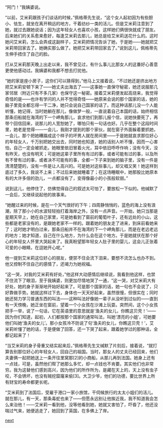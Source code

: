 
“阿门！”我姨婆说。

“以前，艾米莉跟孩子们谈话的时候，”佩格蒂先生说，“这个女人起初因为有些胆小、怯生，就坐在离开稍远的地方，干着纺纱一类的活儿。但是艾米莉注意到了她，就过去跟她说话；因为这年轻女人也喜欢小孩，这样她们俩很快就成了朋友。后来她们的关系愈来愈好，每逢艾米莉去那儿，她总是给艾米莉送花什么的。这时她问艾米莉，怎么会弄成这副样子，艾米莉把情况告诉了她，于是她——她就把艾米莉带回家去了。她确实那么做了。她把艾米莉带回家去了。”说到这儿，佩格蒂先生伸手捂住了自己的脸。

打从艾米莉那天晚上出走以来，我不曾见过，有什么事儿比那女人的这番好心善意更使他感动过。我姨婆和我都不想去打扰他。

“她的家是座小房子，这你们可以猜得到，”他马上又接着说，“不过她还是挤出地方把艾米莉安顿下来了——她丈夫出海去了——这事她一直保守秘密，她还说服那几家邻居（附近只有不多几家）也保守这一秘密。接着艾米莉便发起高烧来，我觉得奇怪的是——也许有学问的人并不觉得奇怪——她原来会说的那个国家的话，她的脑子里竟全都忘得一干二净，她只会说自己国家的话了。而这种话那儿没一个人能听懂，她记得，当时她躺在那儿，像做梦一般，一直说着自己本国的话，始终相信那条旧船就在海湾的下一个岬角那儿，哀求他们到那儿报个信，说她快要死了，再带个回信回来，说那儿的人宽恕她了，哪怕只有一句话也好。几乎在整个这段时间里，她老是觉得——一会儿，我刚才提到的那个家伙，就在窗子外面躲着要抓她，一会儿，那个把她糟蹋成这个样子的坏男人就在房间里——于是她就哀求那位好心的年轻女人，千万别把她交出去，同时她也知道，她的话别人听不懂，因而一心害怕，自己一定会被抓走。她眼里依旧冒着火光，耳中依旧呼呼作响；没有今天，没有昨天，也没有明天；可是她这辈子里所有有过的事，或者可能有过的事，以及所有不曾有过的事，或者决不可能有的事，全都一下子来到她的脑子里，没有一件是清清楚楚的，没有一件是让人高兴的。可是她对这些事儿，却又唱又笑！她这样到底过了多久，我说不上来；不过后来她就睡着了；在这场睡眠中，她那股比她原本有的大许多倍的劲儿，一点都没有了，变得像最小的小孩般软弱。”

说到这儿，他停住了，仿佛觉得自己的叙述太可怕了，要放松一下似的。他缄默了一会后，又继续说起他的故事来。

“她醒过来的时候，是在一个天气很好的下午；四周静悄悄的，蓝色的海上没有浪潮，除了那小小的水波轻轻拍打着海岸之外，没有一点声音。一开始，她只当那是星期天早上，她在自己家里，可是她看到了窗前的葡萄叶子，还有远处的小山，这些都是老家没有的，是跟她老家不一样的。跟着她的朋友走了进来，到床前看她来了；这时她才明白过来，那条旧船并不在海湾的下一个岬角那儿，而是在老远老远的地方；她才知道，自己在什么地方，为什么会在这个地方。于是她就伏在那个好心的年轻女人怀里大哭起来了。我真盼望那年轻女人肚子里的婴儿，这会儿正张着可爱的小眼睛，在逗她开心呢。”

他一提到艾米莉这位好心的朋友，便禁不住会流下泪来，要想不流怎么也办不到。他又控制不住自己的感情了，还竭力为她祝福。

“这一哭，对我的艾米莉有好处，”他这样大动感情后继续说，我看到他这样，也禁不住流下了眼泪，至于我姨婆，则更加尽情地哭了一通，“这一哭，对艾米莉大有好处，她的身子渐渐地开始好起来了。可是那个国家的话，她一句也不会说了，只好靠做手势。她就这样过下去，身体也一天天好起来，虽然很慢，但很实在；同时她还努力学习普通东西的叫法——这种叫法好像她一辈子从没听到过似的——直到有一天傍晚，她正坐在窗前，望着一个小女孩在沙滩上玩耍。突然间，这个小女孩把手一举，说了一句话，它在英语里的意思就是‘渔夫的女儿，你瞧这贝壳！’——因为你们知道，起初，人们都按那个国家的通常叫法，叫她‘漂亮的小姐’，可她要他们叫她‘渔夫的女儿’。那小女孩冷不防说了句‘渔夫的女儿，你瞧这贝壳！’，艾米莉听懂了她的话，于是便做了回答，还一下哭了起来，跟着她学过的那种话，全都记起来了！

“当艾米莉的身子骨重又结实起来后，”佩格蒂先生又缄默了片刻后，接着说，“就打算告别那位好心的年轻女人，回自己的祖国。当时，那女人的丈夫已经回来，他们夫妻俩一起把她送上一条开往里窝那[2]的小商船，从那儿再到法国。她身上还有一点钱，可是，虽然他们帮了她那么多忙，却一点钱也不肯要。其实他们也非常穷。我为这替他们感到高兴，因为他们的所作所为，是藏在天上的，天上没有虫子咬，不会锈坏，也没有贼挖窟窿来偷[3]。大卫少爷，他们的功德，要比世界上所有财宝的寿命都更长呢。

“艾米莉到了法国后，受雇于港口一家小旅馆，干伺候旅行的太太小姐们的活儿。就在那儿，有一天，那条毒蛇也来了——但愿永远别让他挨近我，我不知道我会怎么来治他！——艾米莉一看到他，没等他看到她，她就又害怕了，吓昏了，他还没喘过气来，她便逃走了，她回到了英国，在多佛上了岸。

[next](page642.md)